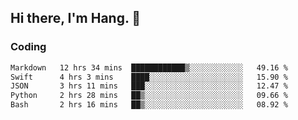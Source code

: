 ## Hi there, I'm Hang. 👋

### Coding

<!--START_SECTION:waka-->

```txt
Markdown   12 hrs 34 mins  ████████████▒░░░░░░░░░░░░   49.16 %
Swift      4 hrs 3 mins    ████░░░░░░░░░░░░░░░░░░░░░   15.90 %
JSON       3 hrs 11 mins   ███░░░░░░░░░░░░░░░░░░░░░░   12.47 %
Python     2 hrs 28 mins   ██▒░░░░░░░░░░░░░░░░░░░░░░   09.66 %
Bash       2 hrs 16 mins   ██▒░░░░░░░░░░░░░░░░░░░░░░   08.92 %
```

<!--END_SECTION:waka-->
